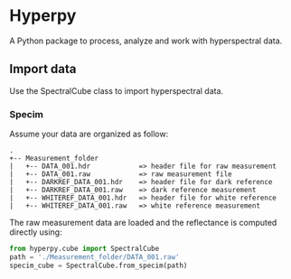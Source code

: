 # Hyperpy
A Python package to process, analyze and work with hyperspectral data.

## Import data

Use the SpectralCube class to import hyperspectral data.

### Specim

Assume your data are organized as follow:

```
.
+-- Measurement_folder 
|   +-- DATA_001.hdr            => header file for raw measurement
|   +-- DATA_001.raw            => raw measurement file
|   +-- DARKREF_DATA_001.hdr    => header file for dark reference
|   +-- DARKREF_DATA_001.raw    => dark reference measurement
|   +-- WHITEREF_DATA_001.hdr   => header file for white reference
|   +-- WHITEREF_DATA_001.raw   => white reference measurement
```

The raw measurement data are loaded and the reflectance is computed directly using:
```python
from hyperpy.cube import SpectralCube
path = './Measurement_folder/DATA_001.raw'
specim_cube = SpectralCube.from_specim(path)
```